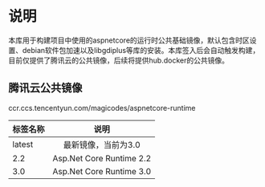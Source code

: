 # 说明
本库用于构建项目中使用的aspnetcore的运行时公共基础镜像，默认包含时区设置、debian软件包加速以及libgdiplus等库的安装。本库签入后会自动触发构建，目前仅提供了腾讯云的公共镜像，后续将提供hub.docker的公共镜像。

## 腾讯云公共镜像
ccr.ccs.tencentyun.com/magicodes/aspnetcore-runtime


| 标签名称     |      说明      |
|----------|:-------------:|
| latest |最新镜像，当前为3.0 |
| 2.2 | Asp.Net Core Runtime 2.2 |
| 3.0 | Asp.Net Core Runtime 3.0 |